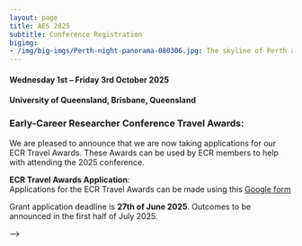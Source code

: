 ```yaml
---
layout: page
title: AES 2025
subtitle: Conference Registration
bigimg:
- /img/big-imgs/Perth-night-panorama-080306.jpg: The skyline of Perth at night (Nachoman-au, 2006)
---
```


#### Wednesday 1st – Friday 3rd October 2025

#### University of Queensland, Brisbane, Queensland

### Early-Career Researcher Conference Travel Awards:

We are pleased to announce that we are now taking applications for our ECR Travel Awards. These Awards can be used by ECR members to help with attending the 2025 conference.

**ECR Travel Awards Application**:  
Applications for the ECR Travel Awards can be made using this [Google form](https://docs.google.com/forms/d/1a1onZeScuMqhuLvTXiPL8-1XwBi77T0weblFWMzIUwM/edit)

Grant application deadline is **27th of June 2025**. Outcomes to be announced in the first half of July 2025.

<!-- **ECR Travel Grant Application: is now closed and outcomes have been announced on 15th July 2024** -->
<!-- **ECR Travel Grant Application: is now closed (https://docs.google.com/forms/d/e/1FAIpQLSc1LSWLEWcr07CQNUcUjWHq5glFQgpYwQcFzWSSM0hpNd4Guw/viewform)** -->

<!-- Eligibility:
* Must be a student or postdoc/early career researcher   -->
<!-- Funds will be allocated on a needs basis by the committee, to assist as many applicants as possible. Please indicate where you will be travelling from, and the approximate out-of-pocket expense anticipated. Applications close on June 24th 2024. Outcomes to have been announced  -->

<!-- ### Conference registration:

**Registration now open: [Register here](https://aes.corsizio.com/event/6696f536e5982b343eafeb08)

Talk submission will follow. As in previous years, for talk presentations we do not request an abstract on application, only a title. All talks will be scheduled, and we encourage especially ECRs to apply. We hope to run tag-team presentations again, as well as the usual standard and flash talk options.   -->
<!-- 
#### Registration fees 

All registration fees are in Australian dollars and are inclusive of GST. Early bird **extended** to 7th November 2024.

[Register for the conference](https://aes.corsizio.com/event/6696f536e5982b343eafeb08)

![](/img/aes2024/2024_prices.png)

**_In person registration includes_**: Welcome drinks, conference activities, morning tea, lunch, and afternoon tea.  

**_Online registration includes_**: online access to conference activities, and the opportunity to present your work.   -->

<!-- 
#### Presentations

When you register, please indicate whether you would like to present. These will be your options:  

- No talk, I am happy just listening to some really amazing talks  

- Flash talk (3 mins), I’ve got some super neat stuff to tell you and it won’t take me that long  

- Standard talk (10 mins + 3 mins for question), my research is so cool, you won’t be able to shut me up  

- Tag-team talk\* (45 mins including questions), not only am I awesome, my whole team is awesome and we all really want to tell you about what we’re doing  

\*Tag-team talks are talks given by several members of the same research group (4 - 5), talking about related research topics that can be told as a whole story. -->

<!-- #### Accomodation 

See this [page](/accommodation/) for details.

#### Equity and Inclusion

We are really keen to create an open and friendly atmosphere where everyone feels welcome. We understand that conferences are not equally accessible to everyone, and we are aiming to be as inclusive as possible.

With this in mind,

-	We are looking into options of making a **parent/child friendly** conference, if you would like to bring your children, please indicate this when you register.

-	We will be providing **travel grants** to those in need. If you would like to be considered for one of these travel grants please indicate this when you register. 

-	We will have **online options available** for those who cannot attend in person. 

If you feel that there is anything else we can do that would make you feel more comfortable attending AES2023, please get in touch, we are very open to suggestions.

Any questions please send us an email: ausevolutionsociety@gmail.com   --> -->


